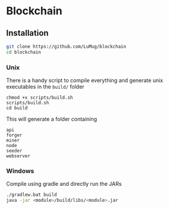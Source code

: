 # Blockchain

## Installation

```bash
git clone https://github.com/LuMug/blockchain
cd blockchain
```

### Unix

There is a handy script to compile everything and generate
unix executables in the `build/` folder

```
chmod +x scripts/build.sh
scripts/build.sh
cd build
```

This will generate a folder containing

```
api
forger
miner
node
seeder
webserver
```

### Windows

Compile using gradle and directly run the JARs

```bash
./gradlew.bat build
java -jar <module>/build/libs/<module>.jar
```